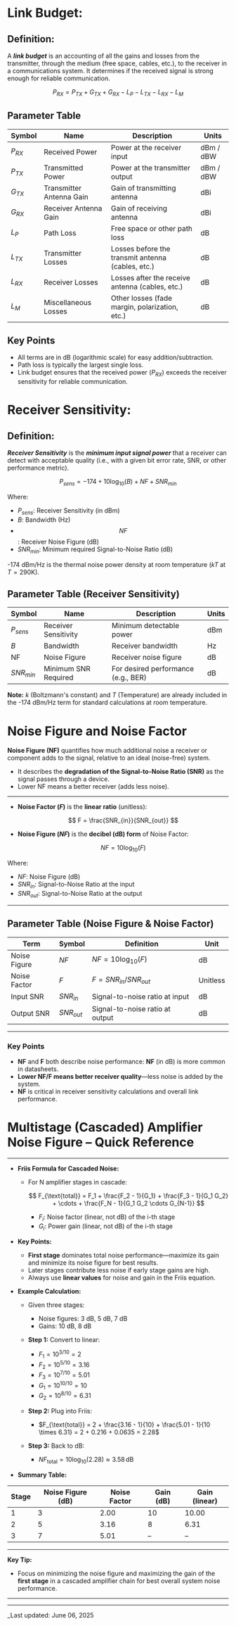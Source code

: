 # Link Budget:
## Definition:
A ***link budget*** is an accounting of all the gains and losses from the transmitter, through the medium (free space, cables, etc.), to the receiver in a communications system. It determines if the received signal is strong enough for reliable communication.

$$
P_{RX} = P_{TX} + G_{TX} + G_{RX} - L_{P} - L_{TX} - L_{RX} - L_{M}
$$


## Parameter Table

| Symbol      | Name                     | Description                                       | Units     |
| ----------- | ------------------------ | ------------------------------------------------- | --------- |
| $P_{RX}$ | Received Power           | Power at the receiver input                       | dBm / dBW |
| $P_{TX}$ | Transmitted Power        | Power at the transmitter output                   | dBm / dBW |
| $G_{TX}$ | Transmitter Antenna Gain | Gain of transmitting antenna                      | dBi       |
| $G_{RX}$ | Receiver Antenna Gain    | Gain of receiving antenna                         | dBi       |
| $L_{P}$  | Path Loss                | Free space or other path loss                     | dB        |
| $L_{TX}$ | Transmitter Losses       | Losses before the transmit antenna (cables, etc.) | dB        |
| $L_{RX}$ | Receiver Losses          | Losses after the receive antenna (cables, etc.)   | dB        |
| $L_{M}$  | Miscellaneous Losses     | Other losses (fade margin, polarization, etc.)    | dB        |


## Key Points

* All terms are in dB (logarithmic scale) for easy addition/subtraction.
* Path loss is typically the largest single loss.
* Link budget ensures that the received power $(P_{RX})$ exceeds the receiver sensitivity for reliable communication.


# Receiver Sensitivity:

## Definition:
***Receiver Sensitivity*** is the ***minimum input signal power*** that a receiver can detect with acceptable quality (i.e., with a given bit error rate, SNR, or other performance metric).

$$
P_{sens} = -174 + 10 \log_{10}(B) + NF + SNR_{min}
$$

Where:

* $P_{sens}$: Receiver Sensitivity (in dBm)
* $B$: Bandwidth (Hz)
* $$NF$$: Receiver Noise Figure (dB)
* $SNR_{min}$: Minimum required Signal-to-Noise Ratio (dB)

-174 dBm/Hz is the thermal noise power density at room temperature ($kT$ at $T=290$K).

## Parameter Table (Receiver Sensitivity)

| Symbol         | Name                 | Description                         | Units |
| -------------- | -------------------- | ----------------------------------- | ----- |
| $P_{sens}$  | Receiver Sensitivity | Minimum detectable power            | dBm   |
| $B$          | Bandwidth            | Receiver bandwidth                  | Hz    |
| NF         | Noise Figure         | Receiver noise figure               | dB    |
| $SNR_{min}$ | Minimum SNR Required | For desired performance (e.g., BER) | dB    |

**Note:** $k$ (Boltzmann's constant) and $T$ (Temperature) are already included in the -174 dBm/Hz term for standard calculations at room temperature.



# Noise Figure and Noise Factor

**Noise Figure (NF)** quantifies how much additional noise a receiver or component adds to the signal, relative to an ideal (noise-free) system.

* It describes the **degradation of the Signal-to-Noise Ratio (SNR)** as the signal passes through a device.
* Lower NF means a better receiver (adds less noise).

---

* **Noise Factor ($F$)** is the **linear ratio** (unitless):

  $$
  F = \frac{SNR_{in}}{SNR_{out}}
  $$
* **Noise Figure ($NF$)** is the **decibel (dB) form** of Noise Factor:

  $$
  NF = 10 \log_{10}(F)
  $$

Where:

* $NF$: Noise Figure (dB)
* $SNR_{in}$: Signal-to-Noise Ratio at the input
* $SNR_{out}$: Signal-to-Noise Ratio at the output

---

## Parameter Table (Noise Figure & Noise Factor)

| Term         | Symbol         | Definition                      | Unit     |
| ------------ | -------------- | ------------------------------- | -------- |
| Noise Figure | $NF$         | $NF = 10 \log_{10}(F)$       | dB       |
| Noise Factor | $F$          | $F = SNR_{in} / SNR_{out}$  | Unitless |
| Input SNR    | $SNR_{in}$  | Signal-to-noise ratio at input  | dB       |
| Output SNR   | $SNR_{out}$ | Signal-to-noise ratio at output | dB       |

---

### Key Points

* **NF** and **F** both describe noise performance: **NF** (in dB) is more common in datasheets.
* **Lower NF/F means better receiver quality**—less noise is added by the system.
* **NF** is critical in receiver sensitivity calculations and overall link performance.

# Multistage (Cascaded) Amplifier Noise Figure – Quick Reference

---

* **Friis Formula for Cascaded Noise:**

  * For N amplifier stages in cascade:

    $$
    F_{\text{total}} = F_1 + \frac{F_2 - 1}{G_1} + \frac{F_3 - 1}{G_1 G_2} + \cdots + \frac{F_N - 1}{G_1 G_2 \cdots G_{N-1}}
    $$

    * $F_i$: Noise factor (linear, not dB) of the i-th stage
    * $G_i$: Power gain (linear, not dB) of the i-th stage

* **Key Points:**

  * **First stage** dominates total noise performance—maximize its gain and minimize its noise figure for best results.
  * Later stages contribute less noise if early stage gains are high.
  * Always use **linear values** for noise and gain in the Friis equation.

* **Example Calculation:**

  * Given three stages:

    * Noise figures: 3 dB, 5 dB, 7 dB
    * Gains: 10 dB, 8 dB
  * **Step 1:** Convert to linear:

    * $F_1 = 10^{3/10} = 2$
    * $F_2 = 10^{5/10} = 3.16$
    * $F_3 = 10^{7/10} = 5.01$
    * $G_1 = 10^{10/10} = 10$
    * $G_2 = 10^{8/10} = 6.31$
  * **Step 2:** Plug into Friis:

    * $F_{\text{total}} = 2 + \frac{3.16 - 1}{10} + \frac{5.01 - 1}{10 \times 6.31} = 2 + 0.216 + 0.0635 = 2.28$
  * **Step 3:** Back to dB:

    * $NF_{\text{total}} = 10 \log_{10}(2.28) \approx 3.58\,\text{dB}$

* **Summary Table:**

| Stage | Noise Figure (dB) | Noise Factor | Gain (dB) | Gain (linear) |
| ----- | ----------------- | ------------ | --------- | ------------- |
| 1     | 3                 | 2.00         | 10        | 10.00         |
| 2     | 5                 | 3.16         | 8         | 6.31          |
| 3     | 7                 | 5.01         | –         | –             |

---

**Key Tip:**

* Focus on minimizing the noise figure and maximizing the gain of the **first stage** in a cascaded amplifier chain for best overall system noise performance.

---


---
_Last updated: June 06, 2025
